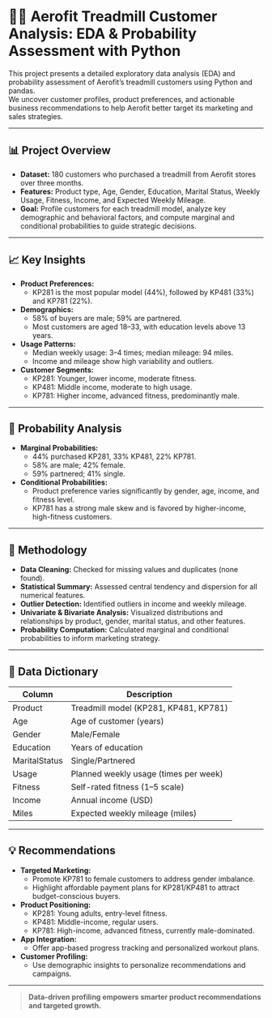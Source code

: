 # 🏃‍♂️ Aerofit Treadmill Customer Analysis: EDA & Probability Assessment with Python

This project presents a detailed exploratory data analysis (EDA) and probability assessment of Aerofit’s treadmill customers using Python and pandas.  
We uncover customer profiles, product preferences, and actionable business recommendations to help Aerofit better target its marketing and sales strategies.

---

## 📊 Project Overview

- **Dataset:** 180 customers who purchased a treadmill from Aerofit stores over three months.
- **Features:** Product type, Age, Gender, Education, Marital Status, Weekly Usage, Fitness, Income, and Expected Weekly Mileage.
- **Goal:** Profile customers for each treadmill model, analyze key demographic and behavioral factors, and compute marginal and conditional probabilities to guide strategic decisions.

---

## 📈 Key Insights

- **Product Preferences:**  
  - KP281 is the most popular model (44%), followed by KP481 (33%) and KP781 (22%).
- **Demographics:**  
  - 58% of buyers are male; 59% are partnered.
  - Most customers are aged 18–33, with education levels above 13 years.
- **Usage Patterns:**  
  - Median weekly usage: 3–4 times; median mileage: 94 miles.
  - Income and mileage show high variability and outliers.
- **Customer Segments:**  
  - KP281: Younger, lower income, moderate fitness.
  - KP481: Middle income, moderate to high usage.
  - KP781: Higher income, advanced fitness, predominantly male.

---

## 🧮 Probability Analysis

- **Marginal Probabilities:**  
  - 44% purchased KP281, 33% KP481, 22% KP781.
  - 58% are male; 42% female.
  - 59% partnered; 41% single.
- **Conditional Probabilities:**  
  - Product preference varies significantly by gender, age, income, and fitness level.
  - KP781 has a strong male skew and is favored by higher-income, high-fitness customers.

---

## 📝 Methodology

- **Data Cleaning:** Checked for missing values and duplicates (none found).
- **Statistical Summary:** Assessed central tendency and dispersion for all numerical features.
- **Outlier Detection:** Identified outliers in income and weekly mileage.
- **Univariate & Bivariate Analysis:** Visualized distributions and relationships by product, gender, marital status, and other features.
- **Probability Computation:** Calculated marginal and conditional probabilities to inform marketing strategy.

---

## 📂 Data Dictionary

| Column         | Description                                        |
|----------------|----------------------------------------------------|
| Product        | Treadmill model (KP281, KP481, KP781)              |
| Age            | Age of customer (years)                            |
| Gender         | Male/Female                                        |
| Education      | Years of education                                 |
| MaritalStatus  | Single/Partnered                                   |
| Usage          | Planned weekly usage (times per week)              |
| Fitness        | Self-rated fitness (1–5 scale)                     |
| Income         | Annual income (USD)                                |
| Miles          | Expected weekly mileage (miles)                    |

---

## 💡 Recommendations

- **Targeted Marketing:**  
  - Promote KP781 to female customers to address gender imbalance.
  - Highlight affordable payment plans for KP281/KP481 to attract budget-conscious buyers.
- **Product Positioning:**  
  - KP281: Young adults, entry-level fitness.
  - KP481: Middle-income, regular users.
  - KP781: High-income, advanced fitness, currently male-dominated.
- **App Integration:**  
  - Offer app-based progress tracking and personalized workout plans.
- **Customer Profiling:**  
  - Use demographic insights to personalize recommendations and campaigns.

---

> **Data-driven profiling empowers smarter product recommendations and targeted growth.**

